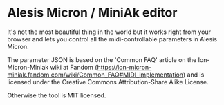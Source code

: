 # Alesis Micron / MiniAk editor

It's not the most beautiful thing in the world but it works right from your browser and lets you control all the midi-controllable parameters in Alesis Micron.

The parameter JSON is based on the 'Common FAQ' article on the Ion-Micron-Miniak wiki at Fandom (https://ion-micron-miniak.fandom.com/wiki/Common_FAQ#MIDI_implementation) and is licensed under the Creative Commons Attribution-Share Alike License.

Otherwise the tool is MIT licensed.